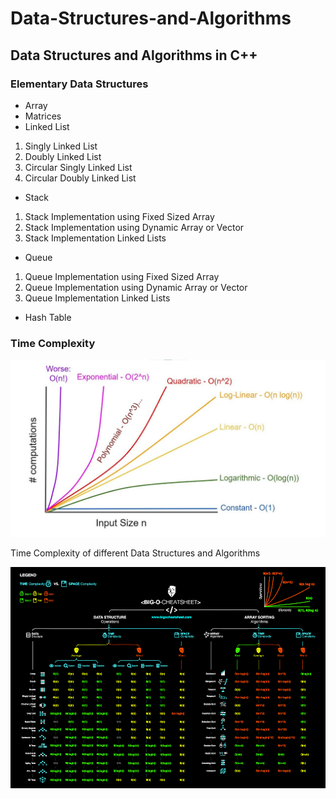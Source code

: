# Data-Structures-and-Algorithms
Data Structures and Algorithms in C++
---
### Elementary Data Structures
- Array
- Matrices
- Linked List
1. Singly Linked List
2. Doubly Linked List
3. Circular Singly Linked List
4. Circular Doubly Linked List
- Stack
1. Stack Implementation using Fixed Sized Array
2. Stack Implementation using Dynamic Array or Vector
3. Stack Implementation Linked Lists
- Queue
1. Queue Implementation using Fixed Sized Array
2. Queue Implementation using Dynamic Array or Vector
3. Queue Implementation Linked Lists
- Hash Table

### Time Complexity
![Time Complexity Chart](./assets/time-complexity.jpg)

Time Complexity of different Data Structures and Algorithms

![Big O Cheatsheet](./assets/big-o-cheat-sheet-poster.png)